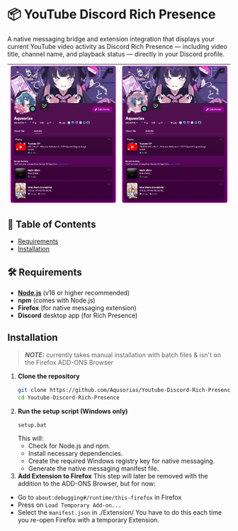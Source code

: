 # 📦 YouTube Discord Rich Presence

A native messaging bridge and extension integration that displays your current YouTube video activity as Discord Rich Presence — including video title, channel name, and playback status — directly in your Discord profile.


| ![Image 1](example1.png) | ![Image 2](example2.png) |
|:---------------------:|:---------------------|


## 📖 Table of Contents

- [Requirements](#️-requirements)
- [Installation](#installation)

## 🛠️ Requirements

- **[Node.js](https://nodejs.org/en)** (v16 or higher recommended)
- **npm** (comes with Node.js)
- **Firefox** (for native messaging extension)
- **Discord** desktop app (for Rich Presence)

## Installation

> **_NOTE:_**   currently takes manual installation with batch files & isn't on the Firefox ADD-ONS Browser
1. **Clone the repository**
   ```bash
   git clone https://github.com/Aqusorias/Youtube-Discord-Rich-Presence.git
   cd Youtube-Discord-Rich-Presence
   ```
2. **Run the setup script (Windows only)**
    ```bash
    setup.bat
    ```
    This will:
    - Check for Node.js and npm.
    - Install necessary dependencies.
    - Create the required Windows registry key for native messaging.
    - Generate the native messaging manifest file.
3. **Add Extension to Firefox**
This step will later be removed with the addition to the ADD-ONS Browser, but for now:
- Go to `about:debugging#/runtime/this-firefox` in Firefox
- Press on `Load Temporary Add-on...`
- Select the `manifest.json` in ./Extension/
You have to do this each time you re-open Firefox with a temporary Extension.